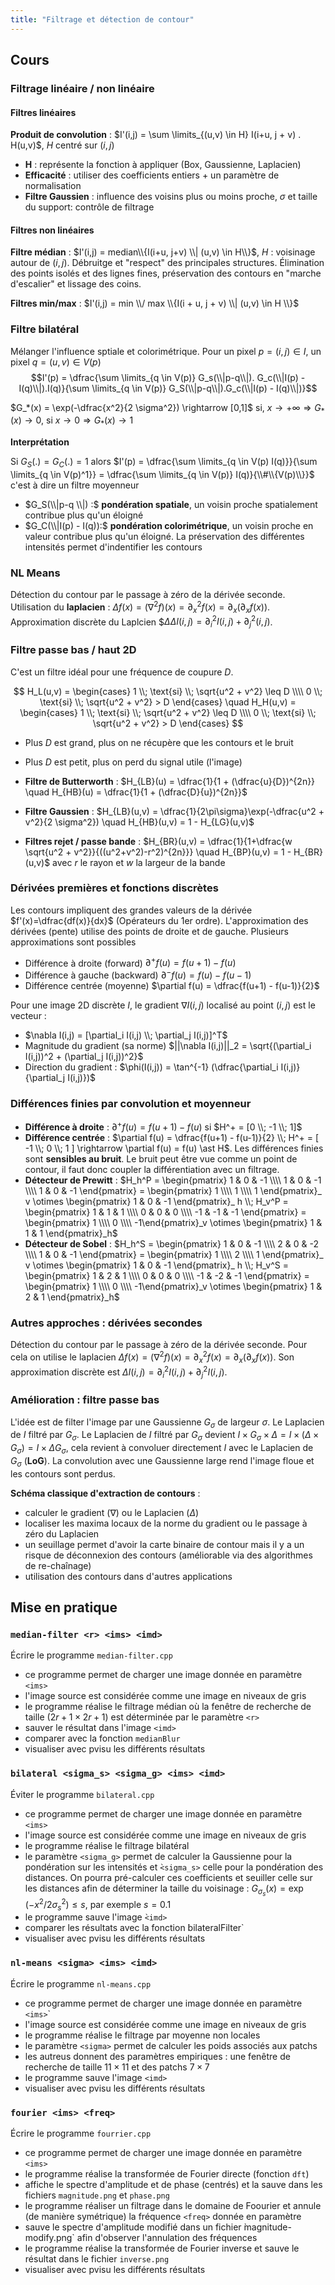 ```yaml
---
title: "Filtrage et détection de contour"
---
```


## Cours

### Filtrage linéaire / non linéaire

#### Filtres linéaires

**Produit de convolution** : $I'(i,j) = \sum \limits_{(u,v) \in H} I(i+u, j + v) . H(u,v)$, $H$ centré sur $(i,j)$

+ **H** : représente la fonction à appliquer (Box, Gaussienne, Laplacien)
+ **Efficacité** : utiliser des coefficients entiers + un paramètre de normalisation
+ **Filtre Gaussien** : influence des voisins plus ou moins proche, $\sigma$ et taille du support: contrôle de filtrage

#### Filtres non linéaires

**Filtre médian** : $I'(i,j) = median\\{I(i+u, j+v) \\| (u,v) \in H\\}$, $H$ : voisinage autour de $(i,j)$. Débruitge et "respect" des principales structures. Élimination des points isolés et des lignes fines, préservation des contours en "marche d'escalier" et lissage des coins.

**Filtres min/max** : $I'(i,j) =  min \\/ max \\{I(i + u, j + v) \\| (u,v) \in H \\}$

### Filtre bilatéral

Mélanger l'influence sptiale et colorimétrique. Pour un pixel $p = (i,j) \in I$, un pixel $q = (u,v) \in V(p)$ $$I'(p) = \dfrac{\sum \limits_{q \in V(p)} G_s(\\|p-q\\|). G_c(\\|I(p) - I(q)\\|).I(q)}{\sum \limits_{q \in V(p)} G_S(\\|p-q\\|).G_c(\\|I(p) - I(q)\\|)}$$

$G_*(x) = \exp(-\dfrac{x^2}{2 \sigma^2}) \rightarrow [0,1]$ si, $x \rightarrow + \infty \Rightarrow G_* (x) \rightarrow 0$, si $x \rightarrow 0 \Rightarrow G_*(x) \rightarrow 1$

**Interprétation**

Si $G_S(.) = G_C(.) = 1$ alors $I'(p) = \dfrac{\sum \limits_{q \in V(p)  I(q)}}{\sum \limits_{q \in V(p)^1}} = \dfrac{\sum \limits_{q \in V(p)} I(q)}{\\#\\{V(p)\\}}$ c'est à dire un filtre moyenneur

+ $G_S(\\|p-q \\|) :$ **pondération spatiale**, un voisin proche spatialement contribue plus qu'un éloigné
+ $G_C(\\|I(p) - I(q)):$ **pondération colorimétrique**, un voisin proche en valeur contribue plus qu'un éloigné. La préservation des différentes intensités permet d'indentifier les contours

### NL Means

Détection du contour par le passage à zéro de la dérivée seconde. Utilisation du **laplacien** : $\Delta f(x) = (\nabla^2 f)(x) = \partial^2_x f(x) = \partial_x(\partial_x f(x))$. Approximation discrète du Laplcien $$\Delta \Delta I(i,j) = \partial^2_i I(i,j) + \partial^2_j(i,j)$.

### Filtre passe bas / haut 2D

C'est un filtre idéal pour une fréquence de coupure $D$.

$$ H_L(u,v) = \begin{cases} 1 \\; \text{si} \\; \sqrt{u^2 + v^2} \leq D \\\\ 0 \\; \text{si} \\; \sqrt{u^2 + v^2} > D \end{cases} \quad H_H(u,v) = \begin{cases} 1 \\; \text{si} \\; \sqrt{u^2 + v^2} \leq D \\\\ 0 \\; \text{si} \\; \sqrt{u^2 + v^2} > D \end{cases} $$

+ Plus $D$ est grand, plus on ne récupère que les contours et le bruit
+ Plus $D$ est petit, plus on perd du signal utile (l'image)

+ **Filtre de Butterworth** : $H_{LB}(u) = \dfrac{1}{1 + (\dfrac{u}{D})^{2n}} \quad H_{HB}(u) = \dfrac{1}{1 + (\dfrac{D}{u})^{2n}}$
+ **Filtre Gaussien** : $H_{LB}(u,v) = \dfrac{1}{2\pi\sigma}\exp(-\dfrac{u^2 + v^2}{2 \sigma^2}) \quad H_{HB}(u,v) = 1 - H_{LG}(u,v)$
+ **Filtres rejet / passe bande** : $H_{BR}(u,v) = \dfrac{1}{1+\dfrac{w \sqrt{u^2 + v^2}}{((u^2+v^2)-r^2)^{2n}}} \quad H_{BP}(u,v) = 1 - H_{BR}(u,v)$ avec $r$ le rayon et $w$ la largeur de la bande

### Dérivées premières et fonctions discrètes

Les contours impliquent des grandes valeurs de la dérivée $f'(x)=\dfrac{df(x)}{dx}$ (Opérateurs du 1er ordre). L'approximation des dérivées (pente) utilise des points de droite et de gauche. Plusieurs approximations sont possibles

+ Différence à droite (forward) $\partial^+ f(u) = f(u+1) - f(u)$
+ Différence à gauche (backward) $\partial^- f(u) = f(u) - f(u-1)$
+ Différence centrée (moyenne) $\partial f(u) = \dfrac{f(u+1) - f(u-1)}{2}$

Pour une image 2D discrète $I$, le gradient $\nabla I(i,j)$ localisé au point $(i,j)$ est le vecteur :

+ $\nabla I(i,j) = [\partial_i I(i,j) \\; \partial_j I(i,j)]^T$
+ Magnitude du gradient (sa norme) $||\nabla I(i,j)||_2 = \sqrt{(\partial_i I(i,j))^2 + (\partial_j I(i,j))^2}$
+ Direction du gradient : $\phi(I(i,j)) = \tan^{-1} (\dfrac{\partial_i I(i,j)}{\partial_j I(i,j)})$

### Différences finies par convolution et moyenneur

+ **Différence à droite** : $\partial^+ f(u) = f(u+1) - f(u)$ si $H^+ = [0 \\; -1 \\; 1]$
+ **Différence centrée** : $\partial f(u) = \dfrac{f(u+1) - f(u-1)}{2} \\; H^+ = [ -1 \\; 0 \\; 1 ] \rightarrow \partial f(u) = f(u) \ast H$. Les différences finies sont **sensibles au bruit**. Le bruit peut être vue comme un point de contour, il faut donc coupler la différentiation avec un filtrage.
+ **Détecteur de Prewitt** : $H_h^P = \begin{pmatrix} 1 & 0 & -1 \\\\ 1 & 0 & -1 \\\\ 1 & 0 & -1 \end{pmatrix} = \begin{pmatrix} 1 \\\\ 1 \\\\ 1 \end{pmatrix}_ v \otimes \begin{pmatrix} 1 & 0 & -1 \end{pmatrix}_ h \\; H_v^P = \begin{pmatrix} 1 & 1 & 1 \\\\ 0 & 0 & 0 \\\\ -1 & -1 & -1 \end{pmatrix} = \begin{pmatrix} 1 \\\\ 0 \\\\ -1\end{pmatrix}_v \otimes \begin{pmatrix} 1 & 1 & 1 \end{pmatrix}_h$
+ **Détecteur de Sobel** : $H_h^S = \begin{pmatrix} 1 & 0 & -1 \\\\ 2 & 0 & -2 \\\\ 1 & 0 & -1 \end{pmatrix} = \begin{pmatrix} 1 \\\\ 2 \\\\ 1 \end{pmatrix}_ v \otimes \begin{pmatrix} 1 & 0 & -1 \end{pmatrix}_ h \\; H_v^S = \begin{pmatrix} 1 & 2 & 1 \\\\ 0 & 0 & 0 \\\\ -1 & -2 & -1 \end{pmatrix} = \begin{pmatrix} 1 \\\\ 0 \\\\ -1\end{pmatrix}_v \otimes \begin{pmatrix} 1 & 2 & 1 \end{pmatrix}_h$

### Autres approches : dérivées secondes

Détection du contour par le passage à zéro de la dérivée seconde. Pour cela on utilise le laplacien $\Delta f(x) = (\nabla^2 f)(x) = \partial^2_x f(x) = \partial_x(\partial_x f(x))$. Son approximation discrète est $\Delta I(i,j) = \partial^2_i I(i,j) + \partial^2_j I(i,j)$.

### Amélioration : filtre passe bas

L'idée est de filter l'image par une Gaussienne $G_\sigma$ de largeur $\sigma$. Le Laplacien de $I$ filtré par $G_\sigma$. Le Laplacien de $I$ filtré par $G_\sigma$ devient $I \times G_\sigma \times \Delta = I \times (\Delta \times G_\sigma) = I \times \Delta G_\sigma$, cela revient à convoluer directement $I$ avec le Laplacien de $G_\sigma$ (**LoG**). La convolution avec une Gaussienne large rend l'image floue et les contours sont perdus.

**Schéma classique d'extraction de contours** :

+ calculer le gradient ($\nabla$) ou le Laplacien ($\Delta$)
+ localiser les maxima locaux de la norme du gradient ou le passage à zéro du Laplacien
+ un seuillage permet d'avoir la carte binaire de contour mais il y a un risque de déconnexion des contours (améliorable via des algorithmes de re-chaînage)
+ utilisation des contours dans d'autres applications

## Mise en pratique

### `median-filter <r> <ims> <imd>`

Écrire le programme `median-filter.cpp`

+ ce programme permet de charger une image donnée en paramètre `<ims>`
+ l'image source est considérée comme une image en niveaux de gris
+ le programme réalise le filtrage médian où la fenêtre de recherche de taille $(2r + 1 \times 2 r +1)$ est déterminée par le paramètre `<r>`
+ sauver le résultat dans l'image `<imd>`
+ comparer avec la fonction `medianBlur`
+ visualiser avec pvisu les différents résultats

### `bilateral <sigma_s> <sigma_g> <ims> <imd>`

Éviter le programme `bilateral.cpp`

+ ce programme permet de charger une image donnée en paramètre `<ims>`
+ l'image source est considérée comme une image en niveaux de gris
+ le programme réalise le filtrage bilatéral
+ le paramètre `<sigma_g>` permet de calculer la Gaussienne pour la pondération sur les intensités et `̀<sigma_s>` celle pour la pondération des distances. On pourra pré-calculer ces coefficients et seuiller celle sur les distances afin de déterminer la taille du voisinage : $G_{\sigma_s}(x) = \exp(-x^2 / 2 \sigma^2_s) \leq s$, par exemple $s=0.1$
+ le programme sauve l'image `̀<imd>`
+ comparer les résultats avec la fonction ̀bilateralFilter`
+ visualiser avec pvisu les différents résultats

### `nl-means <sigma> <ims> <imd>`

Écrire le programme `nl-means.cpp`

+ ce programme permet de charger une image donnée en paramètre  `<ims>`̀
+ l'image source est considérée comme une image en niveaux de gris
+ le programme réalise le filtrage par moyenne non locales
+ le paramètre  `<sigma>` permet de calculer les poids associés aux patchs
+ les autreus donnent des paramètres empiriques : une fenêtre de recherche de taille $11 \times 11$ et des patchs $7 \times 7$
+ le programme sauve l'image  `<imd>`
+ visualiser avec pvisu les différents résultats

### `fourier <ims> <freq>`

Écrire le programme `fourrier.cpp`

+ ce programme permet de charger une image donnée en paramètre `<ims>`
+ le programme réalise la transformée de Fourier directe (fonction `dft`)
+ affiche le spectre d'amplitude et de phase (centrés) et la sauve dans les fichiers `magnitude.png` et `phase.png`
+ le programme réaliser un filtrage dans le domaine de Foourier et annule (de manière symétrique) la fréquence `<freq>` donnée en paramètre
+ sauve le spectre d'amplitude modifié dans un fichier ̀magnitude-modify.png` afin d'observer l'annulation des fréquences
+ le programme réalise la transformée de Fourier inverse et sauve le résultat dans le fichier `inverse.png`
+ visualiser avec pvisu les différents résultats
